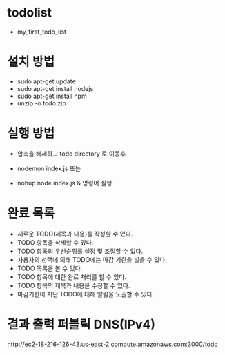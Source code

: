 # todolist
- my_first_todo_list

# 설치 방법
- sudo apt-get update
- sudo apt-get install nodejs
- sudo apt-get install npm
- unzip -o todo.zip

# 실행 방법
- 압축을 해제하고 todo directory 로 이동후

- nodemon index.js 
또는
- nohup node index.js &
명령어 실행

# 완료 목록
- 새로운 TODO(제목과 내용)를 작성할 수 있다. 
- TODO 항목을 삭제할 수 있다. 			           
- TODO 항목의 우선순위를 설정 및 조절할 수 있다.          
- 사용자의 선택에 의해 TODO에는 마감 기한을 넣을 수 있다.           
- TODO 목록을 볼 수 있다.				           
- TODO 항목에 대한 완료 처리를 할 수 있다.	           
- TODO 항목의 제목과 내용을 수정할 수 있다.	           
- 마감기한이 지난 TODO에 대해 알림을 노출할 수 있다.                

# 결과 출력 퍼블릭 DNS(IPv4)
<http://ec2-18-216-126-43.us-east-2.compute.amazonaws.com:3000/todo>
